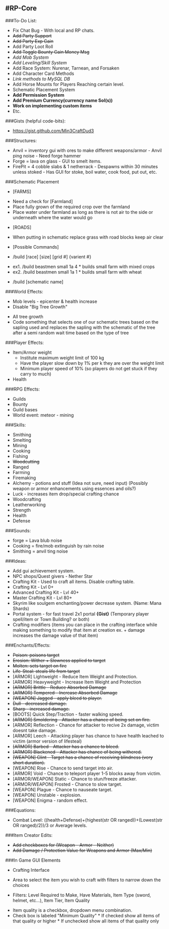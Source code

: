 #RP-Core
---

###To-Do List:
* Fix Chat Bug - With local and RP chats.
* ~~Add Party Support~~ 
* ~~Add Party Exp Gain~~
* Add Party Loot Roll
* ~~Add Toggle Bounty Gain Money Msg~~
* *Add Mob System*
* *Add Leveling/Skill System*
* Add Race System: Nurenar, Tarnean, and Forsaken
* Add Character Card Methods
* *Link methods to MySQL DB*
* Add Horse Mounts for Players Reaching certain level.
* Schematic Placement System
* **Add Permission System**
* **Add Premium Currency(currency name Sol(s))**
* **Work on implementing custom items**
* Etc.

###Gists (helpful code-bits):
* https://gist.github.com/Min3CraftDud3

###Structures:
* Anvil = inventory gui with ores to make different weapons/armor - Anvil ping noise - Need forge hammer
* Forge = lava on glass - GUI to smelt items.
* FirePit = 4 cobble slabs & 1 netherrack - Despawns within 30 minutes unless stoked - Has GUI for stoke, boil water, cook food, put out, etc.
 
###Schematic Placement
* [FARMS]
 - Need a check for [Farmland]
 - Place fully grown of the required crop over the farmland
 - Place water under farmland as long as there is not air to the side or underneath where the water would go
* [ROADS]
 - When putting in schematic replace grass with road blocks keep air clear
* [Possible Commands]
 - /build [race] [size] [grid #] {varient #}
  * ex1. /build beastmen small 1a 4 * builds small farm with mixed crops
  * ex2. /build beastmen small 1a 1 * builds small farm with wheat
 - /build [schematic name]

###World Effects:
* Mob levels - epicenter & health increase
* Disable "Big Tree Growth"
 - All tree growth
 - Code something that selects one of our schematic trees based on the sapling used and replaces the sapling with the schematic of the tree after a semi random wait time based on the type of tree


###Player Effects:
* Item/Armor weight
  - Institute maximum weight limit of 100 kg
  - Have the player slow down by 1% per k they are over the weight limit
  - Minimum player speed of 10% (so players do not get stuck if they carry to much)
* Health

###RPG Effects:
* Guilds
* Bounty
* Guild bases
* World event: meteor - mining 

###Skills:
* Smithing
* Smelting
* Mining
* Cooking
* Fishing
* ~~Woodcutting~~
* Ranged
* Farming
* Firemaking
* Alchemy - potions and stuff (Idea not sure, need input) (Possibly weapon or armor enhancements using essences and oils?)
* Luck - increases item drop/special crafting chance
* Woodcrafting
* Leatherworking
* Strength
* Health
* Defense

###Sounds:
* forge = Lava blub noise
* Cooking = fire/mob extinguish by rain noise
* Smithing =  anvil ting noise

###Ideas:
* Add gui achievement system.
* NPC shops/Quest givers - Nether Star
* Crafting Kit - Used to craft all items. Disable crafting table.
* Crafting Kit - Lvl 0+
* Advanced Crafting Kit - Lvl 40+
* Master Crafting Kit - Lvl 80+
* Skyrim like soulgem enchanting/power decrease system. (Name: Mana Shards)
* Portal system - for fast travel 2x1 portal **{Gist}** (Temporary player spell/item or Town Building? or both)
* Crafting modifiers (items you can place in the crafting interface while making something to modify that item at creation ex. + damage increases the damage value of that item)

###Enchants/Effects:
* ~~Poison: poisons target~~
* ~~Erosion: Wither + Slowness applied to target~~
* ~~Molten: sets target on fire~~
* ~~Life-Steal: steals life from target~~
* [ARMOR] Lightweight - Reduce Item Weight and Protection.
* [ARMOR] Heavyweight - Increase Item Weight and Protection
* ~~[ARMOR] Brittle - Reduce Absorbed Damage~~
* ~~[ARMOR] Tempered - Increase Absorbed Damage~~
* ~~[WEAPON] Jagged - apply bleed to player.~~
* ~~Dull - decreased damage.~~
* ~~Sharp - increased damage.~~
* [BOOTS] Quick Step/Traction - faster walking speed.
* ~~[ARMOR] Smoldering - Attacker has a chance of being set on fire.~~
* [ARMOR] Reflection - Chance for attacker to recive 2x damage, victim doesnt take damage.
* [ARMOR] Leech - Attacking player has chance to have health leached to victim (armor version of lifesteal)
* ~~[ARMOR] Barbed - Attacker has a chance to bleed.~~
* ~~[ARMOR] Blackened - Attacker has chance of being withered.~~
* ~~[WEAPON] Glint - Target has a chance of receiving blindness (very short duration).~~
* [WEAPON] Rise - Chance to send target into air.
* [ARMOR] Void - Chance to teleport player 1-5 blocks away from victim.
* [ARMOR/WEAPON] Static - Chance to stun/freeze attacker.
* [ARMOR/WEAPON] Frosted - Chance to slow target.
* [WEAPON] Plague - Chance to nauseate target.
* [WEAPON] Unstable - explosion. 
* [WEAPON] Enigma - random effect.


###Equations:
* Combat Level: ((health+Defense)+(highest(str OR ranged))+(Lowest(str OR ranged)/2))/3 or Average levels.


###Item Creator Edits:
* ~~Add checkboxes for (Weapon - Armor - Neither)~~
* ~~Add Damage / Protection Value for Weapons and Armor (Max/Min)~~

###In Game GUI Elements
* Crafting Interface
 - Area to select the item you wish to craft with filters to narrow down the choices
  * Filters: Level Required to Make, Have Materials, Item Type (sword, helmet, etc...), Item Tier, Item Quality
   - Item quality is a checkbox, dropdown menu combination.
   - Check box is labeled "Minimum Quality"
    * If checked show all items of that quality or higher
    * If unchecked show all items of that quality only
